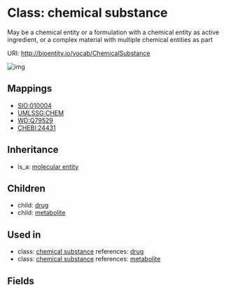 # Class: chemical substance


May be a chemical entity or a formulation with a chemical entity as active ingredient, or a complex material with multiple chemical entities as part

URI: http://bioentity.io/vocab/ChemicalSubstance

![img](http://yuml.me/diagram/nofunky/class/\[MolecularEntity]^-\[ChemicalSubstance],%20\[ChemicalSubstance]^-\[Drug],%20\[ChemicalSubstance]^-\[Metabolite],%20)
## Mappings

 * [SIO:010004](http://semanticscience.org/resource/SIO_010004)
 * [UMLSSG:CHEM](http://purl.obolibrary.org/obo/UMLSSG_CHEM)
 * [WD:Q79529](http://purl.obolibrary.org/obo/WD_Q79529)
 * [CHEBI:24431](http://purl.obolibrary.org/obo/CHEBI_24431)
## Inheritance

 *  is_a: [molecular entity](MolecularEntity.md)
## Children

 *  child: [drug](Drug.md)
 *  child: [metabolite](Metabolite.md)
## Used in

 *  class: [chemical substance](ChemicalSubstance.md) references: [drug](Drug.md)
 *  class: [chemical substance](ChemicalSubstance.md) references: [metabolite](Metabolite.md)
## Fields

